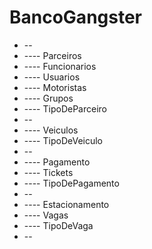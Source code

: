 # BancoGangster
* --
* ---- Parceiros
* ---- Funcionarios
* ---- Usuarios
* ---- Motoristas
* ---- Grupos
* ---- TipoDeParceiro
* --
* ---- Veiculos
* ---- TipoDeVeiculo
* --
* ---- Pagamento
* ---- Tickets
* ---- TipoDePagamento
* --
* ---- Estacionamento
* ---- Vagas
* ---- TipoDeVaga
* --
